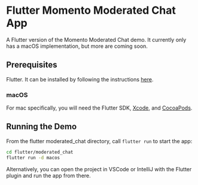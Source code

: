 # Flutter Momento Moderated Chat App

A Flutter version of the Momento Moderated Chat demo. It currently only has a macOS implementation, but more are coming soon.

## Prerequisites
Flutter. It can be installed by following the instructions [here](https://docs.flutter.dev/get-started/install).

### macOS
For mac specifically, you will need the Flutter SDK, [Xcode](https://developer.apple.com/xcode/), and [CocoaPods](https://guides.cocoapods.org/using/getting-started.html#installation).

## Running the Demo
From the flutter moderated_chat directory, call `flutter run` to start the app:
```bash
cd flutter/moderated_chat
flutter run -d macos
```
Alternatively, you can open the project in VSCode or IntelliJ with the Flutter plugin and run the app from there.

